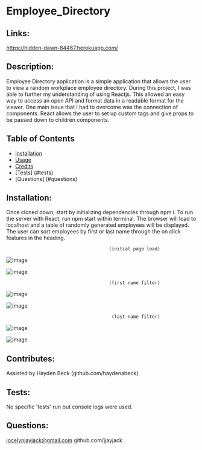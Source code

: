 # Employee_Directory

## Links:
https://hidden-dawn-84467.herokuapp.com/ 

  ## Description:
  Employee Directory application is a simple application that allows the user to view a random workplace employee directory. During this project, I was able to further my understanding of using Reactjs. This allowed an easy way to access an open API and format data in a readable format for the viewer. One main issue that I had to overcome was the connection of components. React allows the user to set up custom tags and give props to be passed down to children components.
  ## Table of Contents
  - [Installation](#installation)
  - [Usage](#usage)
  - [Credits](#contributes)
  - [Tests] (#tests)
  - [Questions] (#questions)

  ## Installation:
  Once cloned down, start by initializing dependencies through npm i. To run the server with React, run npm start within terminal. The browser will load to localhost and a table of randomly generated employees will be displayed. The user can sort employees by first or last name through the on click features in the heading.
  
                                          (initial page load)
                                          
![image](https://user-images.githubusercontent.com/79474830/120866970-9570f780-c556-11eb-8d9c-16915f57a1ac.png)
                                          
  ![image](https://user-images.githubusercontent.com/79474830/120866739-26939e80-c556-11eb-9e73-0ec57dd587cf.png)
  
                                          (first name filter)
  ![image](https://user-images.githubusercontent.com/79474830/120866858-593d9700-c556-11eb-80d6-e92130630958.png)

![image](https://user-images.githubusercontent.com/79474830/120866603-ed5b2e80-c555-11eb-9162-968aae5a59d7.png)

                                           (last name filter)
![image](https://user-images.githubusercontent.com/79474830/120866898-707c8480-c556-11eb-82d8-8a42a6b66f29.png)

![image](https://user-images.githubusercontent.com/79474830/120866653-08c63980-c556-11eb-9a78-be9a1a837ace.png)
  

  ## Contributes:
  Assisted by Hayden Beck (github.com/haydenabeck)  

  ## Tests:
  No specific 'tests' run but console logs were used.

  ## Questions:
  jocelynjayjack@gmail.com
  github.com/jjayjack
